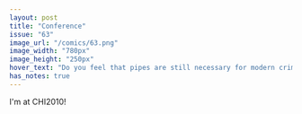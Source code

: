 ```yaml
---
layout: post
title: "Conference"
issue: "63"
image_url: "/comics/63.png"
image_width: "780px"
image_height: "250px"
hover_text: "Do you feel that pipes are still necessary for modern crime solving?  &quot;Didn't you hear my previous answer?&quot;"
has_notes: true
---
```

I'm at CHI2010!
